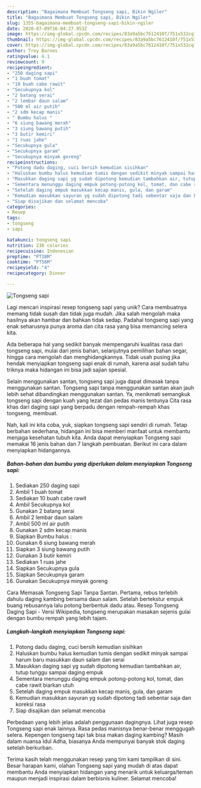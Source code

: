 ```yaml
---
description: "Bagaimana Membuat Tongseng sapi, Bikin Ngiler"
title: "Bagaimana Membuat Tongseng sapi, Bikin Ngiler"
slug: 1355-bagaimana-membuat-tongseng-sapi-bikin-ngiler
date: 2020-07-09T16:04:27.953Z
image: https://img-global.cpcdn.com/recipes/83a9a5bc7612410f/751x532cq70/tongseng-sapi-foto-resep-utama.jpg
thumbnail: https://img-global.cpcdn.com/recipes/83a9a5bc7612410f/751x532cq70/tongseng-sapi-foto-resep-utama.jpg
cover: https://img-global.cpcdn.com/recipes/83a9a5bc7612410f/751x532cq70/tongseng-sapi-foto-resep-utama.jpg
author: Troy Barnes
ratingvalue: 4.1
reviewcount: 9
recipeingredient:
- "250 daging sapi"
- "1 buah tomat"
- "10 buah cabe rawit"
- "Secukupnya kol"
- "2 batang serai"
- "2 lembar daun salam"
- "500 ml air putih"
- "2 sdm kecap manis"
- " Bumbu halus "
- "6 siung bawang merah"
- "3 siung bawang putih"
- "3 butir kemiri"
- "1 ruas jahe"
- "Secukupnya gula"
- "Secukupnya garam"
- "Secukupnya minyak goreng"
recipeinstructions:
- "Potong dadu daging, cuci bersih kemudian sisihkan"
- "Haluskan bumbu halus kemudian tumis dengan sedikit minyak sampai harum baru masukkan daun salam dan serai"
- "Masukkan daging sapi yg sudah dipotong kemudian tambahkan air, tutup tunggu sampai daging empuk"
- "Sementara menunggu daging empuk potong-potong kol, tomat, dan cabe rawit biarkan utuh"
- "Setelah daging empuk masukkan kecap manis, gula, dan garam"
- "Kemudian masukkan sayuran yg sudah dipotong tadi sebentar saja dan koreksi rasa"
- "Siap disajikan dan selamat mencoba"
categories:
- Resep
tags:
- tongseng
- sapi

katakunci: tongseng sapi 
nutrition: 238 calories
recipecuisine: Indonesian
preptime: "PT38M"
cooktime: "PT56M"
recipeyield: "4"
recipecategory: Dinner

---
```



![Tongseng sapi](https://img-global.cpcdn.com/recipes/83a9a5bc7612410f/751x532cq70/tongseng-sapi-foto-resep-utama.jpg)

Lagi mencari inspirasi resep tongseng sapi yang unik? Cara membuatnya memang tidak susah dan tidak juga mudah. Jika salah mengolah maka hasilnya akan hambar dan bahkan tidak sedap. Padahal tongseng sapi yang enak seharusnya punya aroma dan cita rasa yang bisa memancing selera kita.

Ada beberapa hal yang sedikit banyak mempengaruhi kualitas rasa dari tongseng sapi, mulai dari jenis bahan, selanjutnya pemilihan bahan segar, hingga cara mengolah dan menghidangkannya. Tidak usah pusing jika hendak menyiapkan tongseng sapi enak di rumah, karena asal sudah tahu triknya maka hidangan ini bisa jadi sajian spesial.

Selain menggunakan santan, tongseng sapi juga dapat dimasak tanpa menggunakan santan. Tongseng sapi tanpa menggunakan santan akan jauh lebih sehat dibandingkan menggunakan santan. Ya, menikmati semangkuk tongseng sapi dengan kuah yang lezat dan pedas manis tentunya Cita rasa khas dari daging sapi yang berpadu dengan rempah-rempah khas tongseng, membuat.


Nah, kali ini kita coba, yuk, siapkan tongseng sapi sendiri di rumah. Tetap berbahan sederhana, hidangan ini bisa memberi manfaat untuk membantu menjaga kesehatan tubuh kita. Anda dapat menyiapkan Tongseng sapi memakai 16 jenis bahan dan 7 langkah pembuatan. Berikut ini cara dalam menyiapkan hidangannya.

<!--inarticleads1-->

##### Bahan-bahan dan bumbu yang diperlukan dalam menyiapkan Tongseng sapi:

1. Sediakan 250 daging sapi
1. Ambil 1 buah tomat
1. Sediakan 10 buah cabe rawit
1. Ambil Secukupnya kol
1. Gunakan 2 batang serai
1. Ambil 2 lembar daun salam
1. Ambil 500 ml air putih
1. Gunakan 2 sdm kecap manis
1. Siapkan  Bumbu halus :
1. Gunakan 6 siung bawang merah
1. Siapkan 3 siung bawang putih
1. Gunakan 3 butir kemiri
1. Sediakan 1 ruas jahe
1. Siapkan Secukupnya gula
1. Siapkan Secukupnya garam
1. Gunakan Secukupnya minyak goreng


Cara Memasak Tongseng Sapi Tanpa Santan. Pertama, rebus terlebih dahulu daging kambing bersama daun salam. Setelah bertekstur empuk buang rebusannya lalu potong berbentuk dadu atau. Resep Tongseng Daging Sapi - Versi Wikipedia, tongseng merupakan masakan sejenis gulai dengan bumbu rempah yang lebih tajam. 

<!--inarticleads2-->

##### Langkah-langkah menyiapkan Tongseng sapi:

1. Potong dadu daging, cuci bersih kemudian sisihkan
1. Haluskan bumbu halus kemudian tumis dengan sedikit minyak sampai harum baru masukkan daun salam dan serai
1. Masukkan daging sapi yg sudah dipotong kemudian tambahkan air, tutup tunggu sampai daging empuk
1. Sementara menunggu daging empuk potong-potong kol, tomat, dan cabe rawit biarkan utuh
1. Setelah daging empuk masukkan kecap manis, gula, dan garam
1. Kemudian masukkan sayuran yg sudah dipotong tadi sebentar saja dan koreksi rasa
1. Siap disajikan dan selamat mencoba


Perbedaan yang lebih jelas adalah penggunaan dagingnya. Lihat juga resep Tongseng sapi enak lainnya. Rasa pedas manisnya benar-benar menggugah selera. Kepengen tongseng tapi tak bisa makan daging kambing? Masih dalam nuansa Idul Adha, biasanya Anda mempunyai banyak stok daging setelah berkurban. 

Terima kasih telah menggunakan resep yang tim kami tampilkan di sini. Besar harapan kami, olahan Tongseng sapi yang mudah di atas dapat membantu Anda menyiapkan hidangan yang menarik untuk keluarga/teman maupun menjadi inspirasi dalam berbisnis kuliner. Selamat mencoba!
